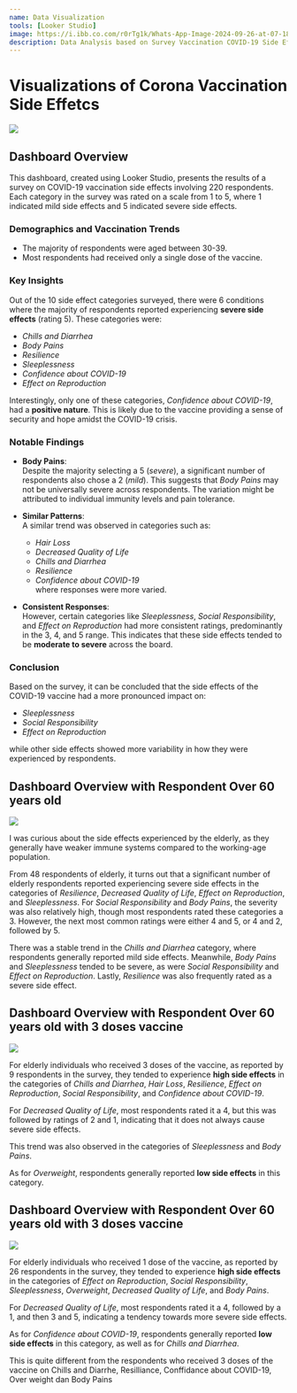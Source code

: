 ```yaml
---
name: Data Visualization
tools: [Looker Studio]
image: https://i.ibb.co.com/r0rTg1k/Whats-App-Image-2024-09-26-at-07-18-24.jpg
description: Data Analysis based on Survey Vaccination COVID-19 Side Effect
---
```


# Visualizations of Corona Vaccination Side Effetcs 
![](https://i.ibb.co.com/r0rTg1k/Whats-App-Image-2024-09-26-at-07-18-24.jpg)

## Dashboard Overview

This dashboard, created using Looker Studio, presents the results of a survey on COVID-19 vaccination side effects involving 220 respondents. Each category in the survey was rated on a scale from 1 to 5, where 1 indicated mild side effects and 5 indicated severe side effects.

### Demographics and Vaccination Trends

- The majority of respondents were aged between 30-39.
- Most respondents had received only a single dose of the vaccine.

### Key Insights

Out of the 10 side effect categories surveyed, there were 6 conditions where the majority of respondents reported experiencing **severe side effects** (rating 5). These categories were:

- *Chills and Diarrhea*
- *Body Pains*
- *Resilience*
- *Sleeplessness*
- *Confidence about COVID-19*
- *Effect on Reproduction*

Interestingly, only one of these categories, *Confidence about COVID-19*, had a **positive nature**. This is likely due to the vaccine providing a sense of security and hope amidst the COVID-19 crisis.

### Notable Findings

- **Body Pains**:  
  Despite the majority selecting a 5 (*severe*), a significant number of respondents also chose a 2 (*mild*). This suggests that *Body Pains* may not be universally severe across respondents. The variation might be attributed to individual immunity levels and pain tolerance.

- **Similar Patterns**:  
  A similar trend was observed in categories such as:
  - *Hair Loss*
  - *Decreased Quality of Life*
  - *Chills and Diarrhea*
  - *Resilience*
  - *Confidence about COVID-19*  
  where responses were more varied.

- **Consistent Responses**:  
  However, certain categories like *Sleeplessness*, *Social Responsibility*, and *Effect on Reproduction* had more consistent ratings, predominantly in the 3, 4, and 5 range. This indicates that these side effects tended to be **moderate to severe** across the board.

### Conclusion

Based on the survey, it can be concluded that the side effects of the COVID-19 vaccine had a more pronounced impact on:

- *Sleeplessness*
- *Social Responsibility*
- *Effect on Reproduction*

while other side effects showed more variability in how they were experienced by respondents.



## Dashboard Overview with Respondent Over 60 years old
![](https://i.ibb.co.com/C8S9w81/Whats-App-Image-2024-09-26-at-07-19-39.jpg)

I was curious about the side effects experienced by the elderly, as they generally have weaker immune systems compared to the working-age population.

From 48 respondents of elderly, it turns out that a significant number of elderly respondents reported experiencing severe side effects in the categories of *Resilience*, *Decreased Quality of Life*, *Effect on Reproduction*, and *Sleeplessness*. For *Social Responsibility* and *Body Pains*, the severity was also relatively high, though most respondents rated these categories a 3. However, the next most common ratings were either 4 and 5, or 4 and 2, followed by 5.

There was a stable trend in the *Chills and Diarrhea* category, where respondents generally reported mild side effects. Meanwhile, *Body Pains* and *Sleeplessness* tended to be severe, as were *Social Responsibility* and *Effect on Reproduction*. Lastly, *Resilience* was also frequently rated as a severe side effect.



## Dashboard Overview with Respondent Over 60 years old with 3 doses vaccine
![](https://i.ibb.co.com/thRhFmT/Whats-App-Image-2024-09-26-at-07-23-35.jpg)

For elderly individuals who received 3 doses of the vaccine, as reported by 9 respondents in the survey, they tended to experience **high side effects** in the categories of *Chills and Diarrhea*, *Hair Loss*, *Resilience*, *Effect on Reproduction*, *Social Responsibility*, and *Confidence about COVID-19*.

For *Decreased Quality of Life*, most respondents rated it a 4, but this was followed by ratings of 2 and 1, indicating that it does not always cause severe side effects.

This trend was also observed in the categories of *Sleeplessness* and *Body Pains*.

As for *Overweight*, respondents generally reported **low side effects** in this category.


## Dashboard Overview with Respondent Over 60 years old with 3 doses vaccine
![](https://i.ibb.co.com/hVM37DT/Whats-App-Image-2024-09-26-at-07-25-42.jpg)

For elderly individuals who received 1 dose of the vaccine, as reported by 26 respondents in the survey, they tended to experience **high side effects** in the categories of *Effect on Reproduction*, *Social Responsibility*, *Sleeplessness*, *Overweight*, *Decreased Quality of Life*, and *Body Pains*.

For *Decreased Quality of Life*, most respondents rated it a 4, followed by a 1, and then 3 and 5, indicating a tendency towards more severe side effects.

As for *Confidence about COVID-19*, respondents generally reported **low side effects** in this category, as well as for *Chills and Diarrhea*.

This is quite different from the respondents who received 3 doses of the vaccine on Chills and Diarrhe, Resilliance, Conffidance about COVID-19, Over weight dan Body Pains